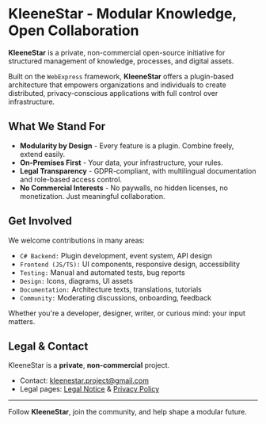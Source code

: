 # KleeneStar - Modular Knowledge, Open Collaboration

**KleeneStar** is a private, non-commercial open-source initiative for structured management of knowledge, processes, and digital assets.

Built on the `WebExpress` framework, **KleeneStar** offers a plugin-based architecture that empowers organizations and individuals to create distributed, privacy-conscious applications with full control over infrastructure.

## What We Stand For

- **Modularity by Design** - Every feature is a plugin. Combine freely, extend easily.
- **On-Premises First** - Your data, your infrastructure, your rules.
- **Legal Transparency** - GDPR-compliant, with multilingual documentation and role-based access control.
- **No Commercial Interests** - No paywalls, no hidden licenses, no monetization. Just meaningful collaboration.

## Get Involved

We welcome contributions in many areas:

- `C# Backend:` Plugin development, event system, API design  
- `Frontend (JS/TS):` UI components, responsive design, accessibility  
- `Testing:` Manual and automated tests, bug reports  
- `Design:` Icons, diagrams, UI assets  
- `Documentation:` Architecture texts, translations, tutorials  
- `Community:` Moderating discussions, onboarding, feedback

Whether you're a developer, designer, writer, or curious mind: your input matters.

## Legal & Contact

KleeneStar is a **private**, **non-commercial** project.  

- Contact: [kleenestar.project@gmail.com](mailto:kleenestar.project@gmail.com)  
- Legal pages: [Legal Notice](../docs/legal-notice.md) & [Privacy Policy](../docs/privacy-policy.md)

---

Follow **KleeneStar**, join the community, and help shape a modular future.